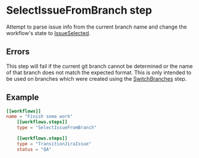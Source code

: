 # SelectIssueFromBranch step

Attempt to parse issue info from the current branch name and change the workflow's state to [IssueSelected].

## Errors

This step will fail if the current git branch cannot be determined or the name of that branch does not match the expected format. This is only intended to be used on branches which were created using the [SwitchBranches] step.

## Example

```toml
[[workflows]]
name = "Finish some work"
    [[workflows.steps]]
    type = "SelectIssueFromBranch"

    [[workflows.steps]]
    type = "TransitionJiraIssue"
    status = "QA"
```

[issueselected]: ../../state/IssueSelected.md
[switchbranches]: ./SwitchBranches.md
